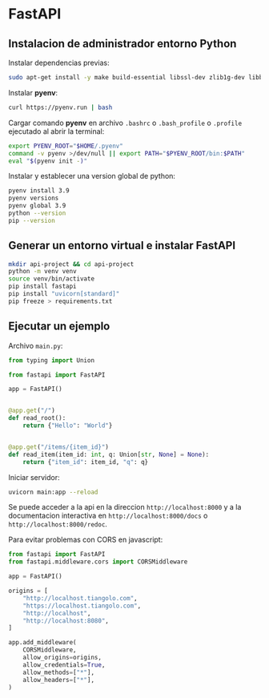 # FastAPI

## Instalacion de administrador entorno Python

Instalar dependencias previas:

```bash
sudo apt-get install -y make build-essential libssl-dev zlib1g-dev libbz2-dev libreadline-dev libsqlite3-dev wget curl llvm libncurses5-dev libncursesw5-dev xz-utils tk-dev libffi-dev liblzma-dev python-openssl
```

Instalar **pyenv**:

```bash
curl https://pyenv.run | bash
```

Cargar comando **pyenv** en archivo `.bashrc` o `.bash_profile` o `.profile`
ejecutado al abrir la terminal:

```bash
export PYENV_ROOT="$HOME/.pyenv"
command -v pyenv >/dev/null || export PATH="$PYENV_ROOT/bin:$PATH"
eval "$(pyenv init -)"
```

Instalar y establecer una version global de python:

```bash
pyenv install 3.9
pyenv versions
pyenv global 3.9
python --version
pip --version
```

## Generar un entorno virtual e instalar FastAPI

```bash
mkdir api-project && cd api-project
python -m venv venv
source venv/bin/activate
pip install fastapi
pip install "uvicorn[standard]"
pip freeze > requirements.txt
```

## Ejecutar un ejemplo

Archivo `main.py`:

```python
from typing import Union

from fastapi import FastAPI

app = FastAPI()


@app.get("/")
def read_root():
    return {"Hello": "World"}


@app.get("/items/{item_id}")
def read_item(item_id: int, q: Union[str, None] = None):
    return {"item_id": item_id, "q": q}

```

Iniciar servidor:

```bash
uvicorn main:app --reload
```

Se puede acceder a la api en la direccion `http://localhost:8000` y a la documentacion interactiva en `http://localhost:8000/docs` o `http://localhost:8000/redoc`.

Para evitar problemas con CORS en javascript:

```python
from fastapi import FastAPI
from fastapi.middleware.cors import CORSMiddleware

app = FastAPI()

origins = [
    "http://localhost.tiangolo.com",
    "https://localhost.tiangolo.com",
    "http://localhost",
    "http://localhost:8080",
]

app.add_middleware(
    CORSMiddleware,
    allow_origins=origins,
    allow_credentials=True,
    allow_methods=["*"],
    allow_headers=["*"],
)
```
